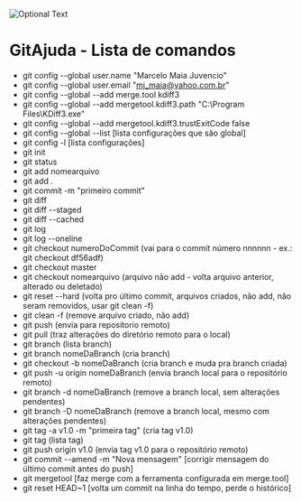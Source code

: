 ![Optional Text](../master/img/GitLogo.png)
# GitAjuda - Lista de comandos


- git config --global user.name "Marcelo Maia Juvencio"
- git config --global user.email "mj_maia@yahoo.com.br"
- git config --global --add merge.tool kdiff3
- git config --global --add mergetool.kdiff3.path "C:\Program Files\KDiff3.exe"
- git config --global --add mergetool.kdiff3.trustExitCode false
- git config --global --list [lista configurações que são global]
- git config -l [lista configurações]
- git init
- git status
- git add nomearquivo
- git add .
- git commit -m "primeiro commit"
- git diff
- git diff --staged
- git diff --cached
- git log
- git log --oneline
- git checkout numeroDoCommit (vai para o commit número nnnnnn - ex.: git checkout df56adf)
- git checkout master
- git checkout nomearquivo (arquivo não add - volta arquivo anterior, alterado ou deletado)
- git reset --hard (volta pro último commit, arquivos criados, não add, não seram removidos, usar git clean -f)
- git clean -f (remove arquivo criado, não add)
- git push (envia para repositorio remoto)
- git pull (traz alterações do diretório remoto para o local)
- git branch (lista branch)
- git branch nomeDaBranch (cria branch)
- git checkout -b nomeDaBranch (cria branch e muda pra branch criada)
- git push -u origin nomeDaBranch (envia branch local para o repositório remoto)
- git branch -d nomeDaBranch (remove a branch local, sem alterações pendentes)
- git branch -D nomeDaBranch (remove a branch local, mesmo com alterações pendentes)
- git tag -a v1.0 -m "primeira tag" (cria tag v1.0)
- git tag (lista tag)
- git push origin v1.0 (envia tag v1.0 para o repositório remoto)
- git commit --amend -m "Nova mensagem" [corrigir mensagem do último commit antes do push]
- git mergetool [faz merge com a ferramenta configurada em merge.tool]
- git reset HEAD~1 [volta um commit na linha do tempo, perde o histórico]

